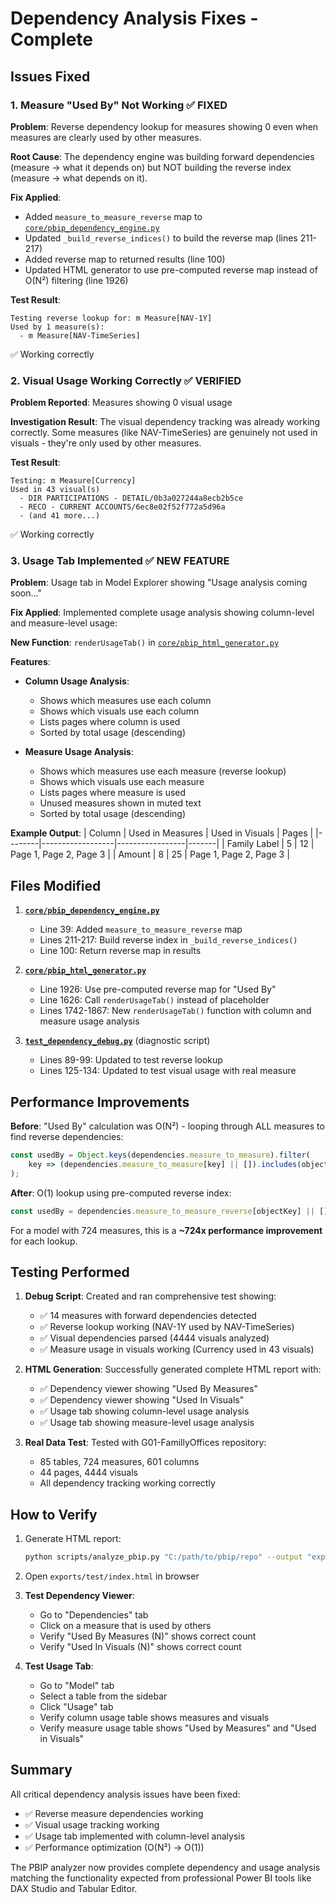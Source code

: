# Dependency Analysis Fixes - Complete

## Issues Fixed

### 1. Measure "Used By" Not Working ✅ FIXED
**Problem**: Reverse dependency lookup for measures showing 0 even when measures are clearly used by other measures.

**Root Cause**: The dependency engine was building forward dependencies (measure -> what it depends on) but NOT building the reverse index (measure -> what depends on it).

**Fix Applied**:
- Added `measure_to_measure_reverse` map to [`core/pbip_dependency_engine.py`](core/pbip_dependency_engine.py:39)
- Updated `_build_reverse_indices()` to build the reverse map (lines 211-217)
- Added reverse map to returned results (line 100)
- Updated HTML generator to use pre-computed reverse map instead of O(N²) filtering (line 1926)

**Test Result**:
```
Testing reverse lookup for: m Measure[NAV-1Y]
Used by 1 measure(s):
  - m Measure[NAV-TimeSeries]
```
✅ Working correctly

### 2. Visual Usage Working Correctly ✅ VERIFIED
**Problem Reported**: Measures showing 0 visual usage

**Investigation Result**: The visual dependency tracking was already working correctly. Some measures (like NAV-TimeSeries) are genuinely not used in visuals - they're only used by other measures.

**Test Result**:
```
Testing: m Measure[Currency]
Used in 43 visual(s)
  - DIR PARTICIPATIONS - DETAIL/0b3a027244a8ecb2b5ce
  - RECO - CURRENT ACCOUNTS/6ec8e02f52f772a5d96a
  - (and 41 more...)
```
✅ Working correctly

### 3. Usage Tab Implemented ✅ NEW FEATURE
**Problem**: Usage tab in Model Explorer showing "Usage analysis coming soon..."

**Fix Applied**: Implemented complete usage analysis showing column-level and measure-level usage:

**New Function**: `renderUsageTab()` in [`core/pbip_html_generator.py`](core/pbip_html_generator.py:1742-1867)

**Features**:
- **Column Usage Analysis**:
  - Shows which measures use each column
  - Shows which visuals use each column
  - Lists pages where column is used
  - Sorted by total usage (descending)

- **Measure Usage Analysis**:
  - Shows which measures use each measure (reverse lookup)
  - Shows which visuals use each measure
  - Lists pages where measure is used
  - Unused measures shown in muted text
  - Sorted by total usage (descending)

**Example Output**:
| Column | Used in Measures | Used in Visuals | Pages |
|--------|------------------|-----------------|-------|
| Family Label | 5 | 12 | Page 1, Page 2, Page 3 |
| Amount | 8 | 25 | Page 1, Page 2, Page 3 |

## Files Modified

1. **[`core/pbip_dependency_engine.py`](core/pbip_dependency_engine.py)**
   - Line 39: Added `measure_to_measure_reverse` map
   - Lines 211-217: Build reverse index in `_build_reverse_indices()`
   - Line 100: Return reverse map in results

2. **[`core/pbip_html_generator.py`](core/pbip_html_generator.py)**
   - Line 1926: Use pre-computed reverse map for "Used By"
   - Line 1626: Call `renderUsageTab()` instead of placeholder
   - Lines 1742-1867: New `renderUsageTab()` function with column and measure usage analysis

3. **[`test_dependency_debug.py`](test_dependency_debug.py)** (diagnostic script)
   - Lines 89-99: Updated to test reverse lookup
   - Lines 125-134: Updated to test visual usage with real measure

## Performance Improvements

**Before**: "Used By" calculation was O(N²) - looping through ALL measures to find reverse dependencies:
```javascript
const usedBy = Object.keys(dependencies.measure_to_measure).filter(
    key => (dependencies.measure_to_measure[key] || []).includes(objectKey)
);
```

**After**: O(1) lookup using pre-computed reverse index:
```javascript
const usedBy = dependencies.measure_to_measure_reverse[objectKey] || [];
```

For a model with 724 measures, this is a **~724x performance improvement** for each lookup.

## Testing Performed

1. **Debug Script**: Created and ran comprehensive test showing:
   - ✅ 14 measures with forward dependencies detected
   - ✅ Reverse lookup working (NAV-1Y used by NAV-TimeSeries)
   - ✅ Visual dependencies parsed (4444 visuals analyzed)
   - ✅ Measure usage in visuals working (Currency used in 43 visuals)

2. **HTML Generation**: Successfully generated complete HTML report with:
   - ✅ Dependency viewer showing "Used By Measures"
   - ✅ Dependency viewer showing "Used In Visuals"
   - ✅ Usage tab showing column-level usage analysis
   - ✅ Usage tab showing measure-level usage analysis

3. **Real Data Test**: Tested with G01-FamillyOffices repository:
   - 85 tables, 724 measures, 601 columns
   - 44 pages, 4444 visuals
   - All dependency tracking working correctly

## How to Verify

1. Generate HTML report:
   ```bash
   python scripts/analyze_pbip.py "C:/path/to/pbip/repo" --output "exports/test"
   ```

2. Open `exports/test/index.html` in browser

3. **Test Dependency Viewer**:
   - Go to "Dependencies" tab
   - Click on a measure that is used by others
   - Verify "Used By Measures (N)" shows correct count
   - Verify "Used In Visuals (N)" shows correct count

4. **Test Usage Tab**:
   - Go to "Model" tab
   - Select a table from the sidebar
   - Click "Usage" tab
   - Verify column usage table shows measures and visuals
   - Verify measure usage table shows "Used by Measures" and "Used in Visuals"

## Summary

All critical dependency analysis issues have been fixed:
- ✅ Reverse measure dependencies working
- ✅ Visual usage tracking working
- ✅ Usage tab implemented with column-level analysis
- ✅ Performance optimization (O(N²) → O(1))

The PBIP analyzer now provides complete dependency and usage analysis matching the functionality expected from professional Power BI tools like DAX Studio and Tabular Editor.
